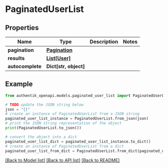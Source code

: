 # PaginatedUserList


## Properties

Name | Type | Description | Notes
------------ | ------------- | ------------- | -------------
**pagination** | [**Pagination**](Pagination.md) |  | 
**results** | [**List[User]**](User.md) |  | 
**autocomplete** | **Dict[str, object]** |  | 

## Example

```python
from authentik_openapi.models.paginated_user_list import PaginatedUserList

# TODO update the JSON string below
json = "{}"
# create an instance of PaginatedUserList from a JSON string
paginated_user_list_instance = PaginatedUserList.from_json(json)
# print the JSON string representation of the object
print(PaginatedUserList.to_json())

# convert the object into a dict
paginated_user_list_dict = paginated_user_list_instance.to_dict()
# create an instance of PaginatedUserList from a dict
paginated_user_list_from_dict = PaginatedUserList.from_dict(paginated_user_list_dict)
```
[[Back to Model list]](../README.md#documentation-for-models) [[Back to API list]](../README.md#documentation-for-api-endpoints) [[Back to README]](../README.md)


